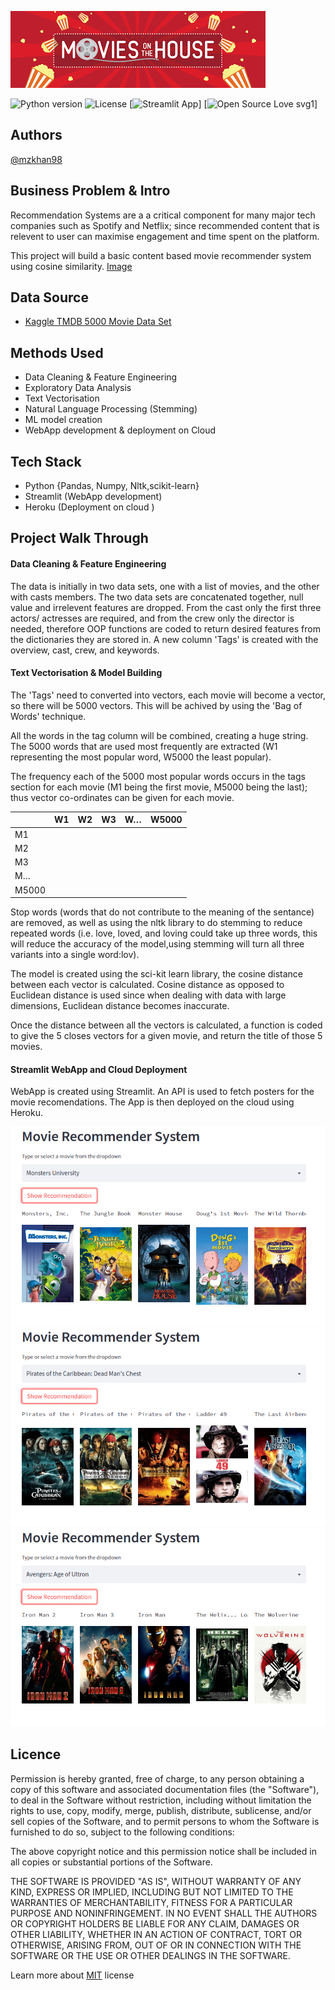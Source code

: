 ![banner](assets/download.png)

![Python version](https://img.shields.io/badge/Python%20version-3.10%2B-lightgrey)
![License](https://img.shields.io/badge/License-MIT-green)
[![Streamlit App](https://static.streamlit.io/badges/streamlit_badge_black_white.svg)]
[![Open Source Love svg1](https://badges.frapsoft.com/os/v1/open-source.svg?v=103)]


## Authors
[@mzkhan98](https://github.com/mzkhan98)


## Business Problem & Intro
Recommendation Systems are a a critical component for many major tech companies such as Spotify and Netflix; since recommended content that is relevent to user can maximise engagement and time spent on the platform.

This project will build a basic content based movie recommender system using cosine similarity. 
[Image](assets/bond.png)

## Data Source 
- [Kaggle TMDB 5000 Movie Data Set](https://www.kaggle.com/datasets/tmdb/tmdb-movie-metadata)

## Methods Used 

- Data Cleaning & Feature Engineering
- Exploratory Data Analysis 
- Text Vectorisation
- Natural Language Processing (Stemming)
- ML model creation 
- WebApp development & deployment on Cloud 

## Tech Stack 
- Python {Pandas, Numpy, Nltk,scikit-learn}
- Streamlit (WebApp development)
- Heroku (Deployment on cloud )

## Project Walk Through
#### Data Cleaning & Feature Engineering

The data is initially in two data sets, one with a list of movies, and the other with casts members. The two data sets are concatenated together, null value and irrelevent features are dropped. From the cast only the first three actors/ actresses are required, and from the crew only the director is needed, therefore OOP functions are coded to return desired features from the dictionaries they are stored in. A new column 'Tags' is created with the overview, cast, crew, and keywords. 

#### Text Vectorisation & Model Building

The 'Tags' need to converted into vectors, each movie will become a vector, so there will be 5000 vectors. This will be achived by using the 'Bag of Words' technique. 

All the words in the tag column will be combined, creating a huge string. The 5000 words that are used most frequently are extracted (W1 representing the most popular word, W5000 the least popular).

The frequency each of the 5000 most popular words occurs in the tags section for each movie (M1 being the first movie, M5000 being the last); thus vector co-ordinates can be given for each movie.

|       | W1 | W2 | W3 | W… | W5000 |
|-------|----|----|----|----|-------|
| M1    |    |    |    |    |       |
| M2    |    |    |    |    |       |
| M3    |    |    |    |    |       |
| M…    |    |    |    |    |       |
| M5000 |    |    |    |    |       |

Stop words (words that do not contribute to the meaning of the sentance) are removed, as well as using the nltk library to do stemming to reduce repeated words (i.e. love, loved, and loving could take up three words, this will reduce the accuracy of the model,using stemming will turn all three variants into a single word:lov).

The model is created using the sci-kit learn library, the cosine distance between each vector is calculated. Cosine distance as opposed to Euclidean distance is used since when dealing with data with large dimensions, Euclidean distance becomes inaccurate. 

Once the distance between all the vectors is calculated, a function is coded to give the 5 closes vectors for a given movie, and return the title of those 5 movies.

#### Streamlit WebApp and Cloud Deployment

WebApp is created using Streamlit. An API is used to fetch posters for the movie recomendations. The App is then deployed on the cloud using Heroku. 

![Screenshot1](assets/Working3.png)
![Screenshot2](assets/working4.png)
![Screenshot3](assets/working1.png)


## Licence 
Permission is hereby granted, free of charge, to any person obtaining a copy
of this software and associated documentation files (the "Software"), to deal
in the Software without restriction, including without limitation the rights
to use, copy, modify, merge, publish, distribute, sublicense, and/or sell
copies of the Software, and to permit persons to whom the Software is
furnished to do so, subject to the following conditions:

The above copyright notice and this permission notice shall be included in all
copies or substantial portions of the Software.

THE SOFTWARE IS PROVIDED "AS IS", WITHOUT WARRANTY OF ANY KIND, EXPRESS OR
IMPLIED, INCLUDING BUT NOT LIMITED TO THE WARRANTIES OF MERCHANTABILITY,
FITNESS FOR A PARTICULAR PURPOSE AND NONINFRINGEMENT. IN NO EVENT SHALL THE
AUTHORS OR COPYRIGHT HOLDERS BE LIABLE FOR ANY CLAIM, DAMAGES OR OTHER
LIABILITY, WHETHER IN AN ACTION OF CONTRACT, TORT OR OTHERWISE, ARISING FROM,
OUT OF OR IN CONNECTION WITH THE SOFTWARE OR THE USE OR OTHER DEALINGS IN THE
SOFTWARE.

Learn more about [MIT](https://choosealicense.com/licenses/mit/) license